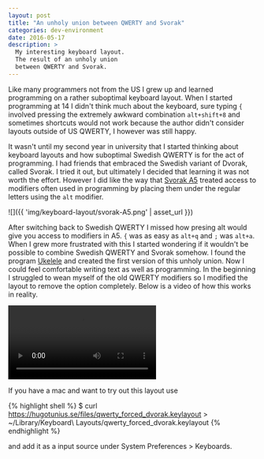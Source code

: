 ```yaml
---
layout: post
title: "An unholy union between QWERTY and Svorak"
categories: dev-environment
date: 2016-05-17
description: >
  My interesting keyboard layout.
  The result of an unholy union
  between QWERTY and Svorak.
---
```


Like many programmers not from the US I grew up and
learned programming on a rather suboptimal keyboard layout.
When I started programming at 14 I didn't think much about the
keyboard, sure typing `{` involved pressing the extremely awkward
combination `alt+shift+8` and sometimes shortcuts would not work
because the author didn't consider layouts outside of US QWERTY,
I however was still happy.


It wasn't until my second year in university
that I started thinking about keyboard layouts and how suboptimal
Swedish QWERTY is for the act of programming. I had friends that
embraced the Swedish variant of Dvorak, called Svorak. I tried it out, but ultimately I decided that learning it was not
worth the effort. However I did like the way that [Svorak A5](http://aoeu.info/s/dvorak/svorak)
treated access to modifiers often used in programming by placing them
under the regular letters using the `alt` modifier.

![]({{ 'img/keyboard-layout/svorak-A5.png' | asset_url }})

After switching back to Swedish QWERTY I missed how presing
alt would give you access to modifiers in A5. `{` was as easy as `alt+q`
and `;` was `alt+a`. When I grew more frustrated with this I started
wondering if it wouldn't be possible to combine Swedish QWERTY and Svorak
somehow. I found the program [Ukelele](http://scripts.sil.org/cms/scripts/page.php?site_id=nrsi&id=ukelele)
and created the first version of this unholy union. Now I could
feel comfortable writing text as well as programming. In the beginning
I struggled to wean myself of the old QWERTY modifiers so I modified
the layout to remove the option completely.
Below is a video of how this works in reality.

<video src="{{ 'img/keyboard-layout/optimized.mp4' | asset_url }}" controls></video>

If you have a mac and want to try out this layout use

{% highlight shell %}
$ curl https://hugotunius.se/files/qwerty_forced_dvorak.keylayout > ~/Library/Keyboard\ Layouts/qwerty_forced_dvorak.keylayout
{% endhighlight %}

and add it as a input source under System Preferences > Keyboards.
